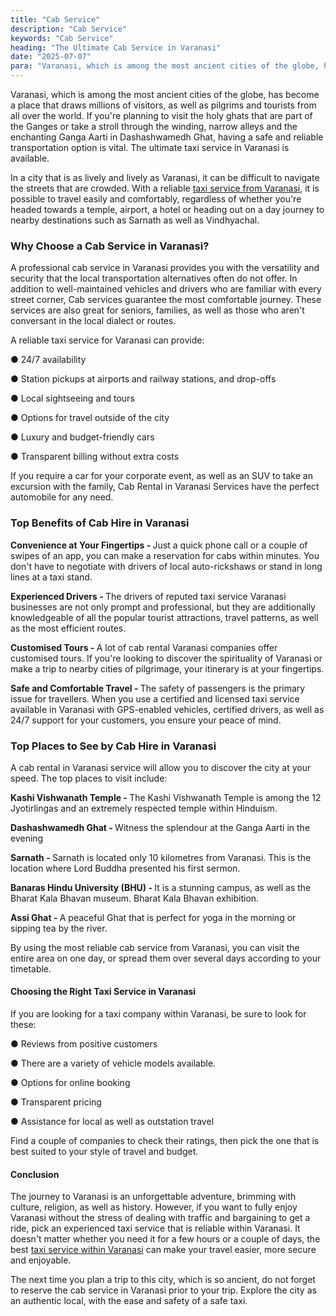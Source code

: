 ```yaml
---
title: "Cab Service"
description: "Cab Service"
keywords: "Cab Service"
heading: "The Ultimate Cab Service in Varanasi"
date: "2025-07-07"
para: "Varanasi, which is among the most ancient cities of the globe, has become a place that draws millions of visitors, as well as pilgrims and tourists from all over the world. If you're planning to visit the holy ghats that are part of the Ganges or take a stroll through the winding, narrow alleys and the enchanting Ganga Aarti in Dashashwamedh Ghat, having a safe and reliable transportation option is vital. The ultimate taxi service in Varanasi is available."
---
```


<p>Varanasi, which is among the most ancient cities of the globe, has become a place that draws millions of visitors, as well as pilgrims and tourists from all over the world. If you're planning to visit the holy ghats that are part of the Ganges or take a stroll through the winding, narrow alleys and the enchanting Ganga Aarti in Dashashwamedh Ghat, having a safe and reliable transportation option is vital. The ultimate taxi service in Varanasi is available.</p>
              <p className="mt-5">In a city that is as lively and lively as Varanasi, it can be difficult to navigate the streets that are crowded. With a reliable <a href="https://sweettrip.in">taxi service from Varanasi</a>, it is possible to travel easily and comfortably, regardless of whether you're headed towards a temple, airport, a hotel or heading out on a day journey to nearby destinations such as Sarnath as well as Vindhyachal.</p>
              <h3 className="mt-5 font-bold">
                Why Choose a Cab Service in Varanasi?
              </h3>
              <p>
                A professional cab service in Varanasi provides you with the versatility and security that the local transportation alternatives often do not offer. In addition to well-maintained vehicles and drivers who are familiar with every street corner, Cab services guarantee the most comfortable journey. These services are also great for seniors, families, as well as those who aren't conversant in the local dialect or routes.
              </p>
              <p className="mt-5">A reliable taxi service for Varanasi can provide:</p>
              <p>●	24/7 availability</p>
              <p>●	Station pickups at airports and railway stations, and drop-offs</p>
              <p>●	Local sightseeing and tours</p>
              <p>●	Options for travel outside of the city</p>
              <p>●	Luxury and budget-friendly cars</p>
              <p>●	Transparent billing without extra costs</p>
              <p className="mt-5">If you require a car for your corporate event, as well as an SUV to take an excursion with the family, Cab Rental in Varanasi Services have the perfect automobile for any need.</p>
              <h3 className="mt-5 font-bold">
                Top Benefits of Cab Hire in Varanasi
              </h3>
              <p>
                <strong>Convenience at Your Fingertips - </strong> Just a quick phone call or a couple of swipes of an app, you can make a reservation for cabs within minutes. You don't have to negotiate with drivers of local auto-rickshaws or stand in long lines at a taxi stand.
              </p>
              <p className="mt-2">
                <strong>Experienced Drivers - </strong> The drivers of reputed taxi service Varanasi businesses are not only prompt and professional, but they are additionally knowledgeable of all the popular tourist attractions, travel patterns, as well as the most efficient routes.
              </p>
              <p className="mt-2">
                <strong>Customised Tours - </strong> A lot of cab rental Varanasi companies offer customised tours. If you're looking to discover the spirituality of Varanasi or make a trip to nearby cities of pilgrimage, your itinerary is at your fingertips.
              </p>
              <p className="mt-2">
                <strong>Safe and Comfortable Travel - </strong> The safety of passengers is the primary issue for travellers. When you use a certified and licensed taxi service available in Varanasi with GPS-enabled vehicles, certified drivers, as well as 24/7 support for your customers, you ensure your peace of mind.
              </p>
              <h3 className="mt-5 font-bold">
                Top Places to See by Cab Hire in Varanasi
              </h3>
              <p>
                A cab rental in Varanasi service will allow you to discover the city at your speed. The top places to visit include:
              </p>
              <p className="mt-5">
                <strong>Kashi Vishwanath Temple - </strong> The Kashi Vishwanath Temple is among the 12 Jyotirlingas and an extremely respected temple within Hinduism.
              </p>
              <p className="mt-2">
                <strong>Dashashwamedh Ghat - </strong> Witness the splendour at the Ganga Aarti in the evening
              </p>
              <p className="mt-2">
                <strong>Sarnath - </strong> Sarnath is located only 10 kilometres from Varanasi. This is the location where Lord Buddha presented his first sermon.
              </p>
              <p className="mt-2">
                <strong>Banaras Hindu University (BHU) - </strong> It is a stunning campus, as well as the Bharat Kala Bhavan museum. Bharat Kala Bhavan exhibition.
              </p>
              <p className="mt-2">
                <strong>Assi Ghat - </strong> A peaceful Ghat that is perfect for yoga in the morning or sipping tea by the river.
              </p>
              <p className="mt-5">By using the most reliable cab service from Varanasi, you can visit the entire area on one day, or spread them over several days according to your timetable.</p>
              <h4 className="mt-5 font-bold">
                Choosing the Right Taxi Service in Varanasi
              </h4>
              <p>
               If you are looking for a taxi company within Varanasi, be sure to look for these:
              </p>
              <p className="mt-5">
                ●	Reviews from positive customers
              </p>
              <p>●	There are a variety of vehicle models available.</p>
              <p>●	Options for online booking</p>
              <p>
                ●	Transparent pricing
              </p>
              <p>●	Assistance for local as well as outstation travel</p>
              <p className="mt-5">Find a couple of companies to check their ratings, then pick the one that is best suited to your style of travel and budget.</p>
              <h4 className="mt-5 font-bold">
                Conclusion
              </h4>
              <p>
                The journey to Varanasi is an unforgettable adventure, brimming with culture, religion, as well as history. However, if you want to fully enjoy Varanasi without the stress of dealing with traffic and bargaining to get a ride, pick an experienced taxi service that is reliable within Varanasi. It doesn't matter whether you need it for a few hours or a couple of days, the best <a href="https://sweettrip.in/cab-services">taxi service within Varanasi</a> can make your travel easier, more secure and enjoyable.
              </p>
              <p className="mt-5">
                The next time you plan a trip to this city, which is so ancient, do not forget to reserve the cab service in Varanasi prior to your trip. Explore the city as an authentic local, with the ease and safety of a safe taxi.
              </p>
